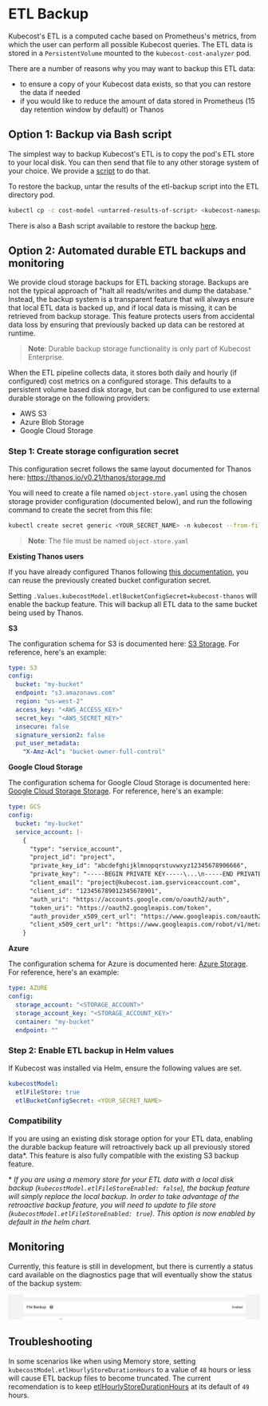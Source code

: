 ETL Backup
==========

Kubecost's ETL is a computed cache based on Prometheus's metrics, from which the user can perform all possible Kubecost queries. The ETL data is stored in a `PersistentVolume` mounted to the `kubecost-cost-analyzer` pod.

There are a number of reasons why you may want to backup this ETL data:

* to ensure a copy of your Kubecost data exists, so that you can restore the data if needed
* if you would like to reduce the amount of data stored in Prometheus (15 day retention window by default) or Thanos

## Option 1: Backup via Bash script

The simplest way to backup Kubecost's ETL is to copy the pod's ETL store to your local disk. You can then send that file to any other storage system of your choice. We provide a [script](https://github.com/kubecost/etl-backup) to do that.

To restore the backup, untar the results of the etl-backup script into the ETL directory pod.

```bash
kubectl cp -c cost-model <untarred-results-of-script> <kubecost-namespace>/<kubecost-pod-name>/var/configs/db/etl
```

There is also a Bash script available to restore the backup [here](https://github.com/kubecost/etl-backup/blob/main/upload-etl.sh).

## Option 2: Automated durable ETL backups and monitoring

We provide cloud storage backups for ETL backing storage. Backups are not the typical approach of "halt all reads/writes and dump the database." Instead, the backup system is a transparent feature that will always ensure that local ETL data is backed up, and if local data is missing, it can be retrieved from backup storage. This feature protects users from accidental data loss by ensuring that previously backed up data can be restored at runtime.

> **Note**: Durable backup storage functionality is only part of Kubecost Enterprise.

When the ETL pipeline collects data, it stores both daily and hourly (if configured) cost metrics on a configured storage. This defaults to a persistent volume based disk storage, but can be configured to use external durable storage on the following providers:

* AWS S3
* Azure Blob Storage
* Google Cloud Storage

### Step 1: Create storage configuration secret

This configuration secret follows the same layout documented for Thanos here: <https://thanos.io/v0.21/thanos/storage.md>

You will need to create a file named `object-store.yaml` using the chosen storage provider configuration (documented below), and run the following command to create the secret from this file:

```bash
kubectl create secret generic <YOUR_SECRET_NAME> -n kubecost --from-file=object-store.yaml
```

> **Note**: The file must be named `object-store.yaml`

**Existing Thanos users**

If you have already configured Thanos following [this documentation](https://github.com/kubecost/docs/blob/main/long-term-storage.md), you can reuse the previously created bucket configuration secret.

Setting `.Values.kubecostModel.etlBucketConfigSecret=kubecost-thanos` will enable the backup feature. This will backup all ETL data to the same bucket being used by Thanos.

**S3**

The configuration schema for S3 is documented here: [S3 Storage](https://thanos.io/v0.21/thanos/storage.md#s3). For reference, here's an example:

```yaml
type: S3
config:
  bucket: "my-bucket"
  endpoint: "s3.amazonaws.com"
  region: "us-west-2"
  access_key: "<AWS_ACCESS_KEY>"
  secret_key: "<AWS_SECRET_KEY>"
  insecure: false
  signature_version2: false
  put_user_metadata:
    "X-Amz-Acl": "bucket-owner-full-control"
```

**Google Cloud Storage**

The configuration schema for Google Cloud Storage is documented here: [Google Cloud Storage Storage](https://thanos.io/v0.21/thanos/storage.md/#gcs). For reference, here's an example:

```yaml
type: GCS
config:
  bucket: "my-bucket"
  service_account: |-
    {
      "type": "service_account",
      "project_id": "project",
      "private_key_id": "abcdefghijklmnopqrstuvwxyz12345678906666",
      "private_key": "-----BEGIN PRIVATE KEY-----\...\n-----END PRIVATE KEY-----\n",
      "client_email": "project@kubecost.iam.gserviceaccount.com",
      "client_id": "123456789012345678901",
      "auth_uri": "https://accounts.google.com/o/oauth2/auth",
      "token_uri": "https://oauth2.googleapis.com/token",
      "auth_provider_x509_cert_url": "https://www.googleapis.com/oauth2/v1/certs",
      "client_x509_cert_url": "https://www.googleapis.com/robot/v1/metadata/x509/kubecost%40gitpods.iam.gserviceaccount.com"
    }    
```

**Azure**

The configuration schema for Azure is documented here: [Azure Storage](https://thanos.io/v0.21/thanos/storage.md/#azure). For reference, here's an example:

```yaml
type: AZURE
config:
  storage_account: "<STORAGE_ACCOUNT>"
  storage_account_key: "<STORAGE_ACCOUNT_KEY>"
  container: "my-bucket"
  endpoint: ""
```

### Step 2: Enable ETL backup in Helm values

If Kubecost was installed via Helm, ensure the following values are set.

```yaml
kubecostModel:
  etlFileStore: true
  etlBucketConfigSecret: <YOUR_SECRET_NAME>
```

### Compatibility

If you are using an existing disk storage option for your ETL data, enabling the durable backup feature will retroactively back up all previously stored data\*. This feature is also fully compatible with the existing S3 backup feature.

\* _If you are using a memory store for your ETL data with a local disk backup (`kubecostModel.etlFileStoreEnabled: false`), the backup feature will simply replace the local backup. In order to take advantage of the retroactive backup feature, you will need to update to file store (`kubecostModel.etlFileStoreEnabled: true`). This option is now enabled by default in the helm chart._

## Monitoring

Currently, this feature is still in development, but there is currently a status card available on the diagnostics page that will eventually show the status of the backup system:

![Diagnostic ETL Backup Status](https://raw.githubusercontent.com/kubecost/docs/main/images/diagnostics-etl-backup-status.png)

## Troubleshooting

In some scenarios like when using Memory store, setting `kubecostModel.etlHourlyStoreDurationHours` to a value of `48` hours or less will cause ETL backup files to become truncated. The current recomendation is to keep [etlHourlyStoreDurationHours](https://github.com/kubecost/cost-analyzer-helm-chart/blob/8fd5502925c28c56af38b0c4e66c4ec746761d50/cost-analyzer/values.yaml#L322) at its default of `49` hours.



<!--- {"article":"4407601811095","section":"4402815656599","permissiongroup":"1500001277122"} --->
